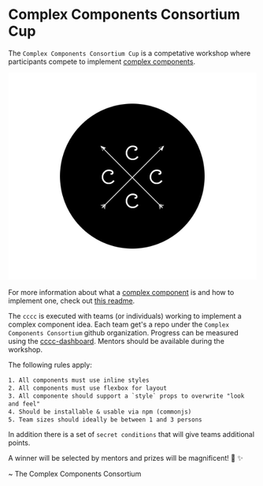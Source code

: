 # Complex Components Consortium Cup

The `Complex Components Consortium Cup` is a competative workshop where participants compete to implement [complex components]().

![Logo](cccc-logo.png)

For more information about what a [complex component]() is and how to implement one, check out [this readme]().

The `cccc` is executed with teams (or individuals) working to implement a complex component idea.
Each team get's a repo under the `Complex Components Consortium` github organization.
Progress can be measured using the [cccc-dashboard]().
Mentors should be available during the workshop.

The following rules apply:

```
1. All components must use inline styles
2. All components must use flexbox for layout
3. All componente should support a `style` props to overwrite "look and feel"
4. Should be installable & usable via npm (commonjs)
5. Team sizes should ideally be between 1 and 3 persons
```

In addition there is a set of `secret conditions` that will give teams additional points.

A winner will be selected by mentors and prizes will be magnificent! :medal_sports: :sparkles:

~ The Complex Components Consortium
